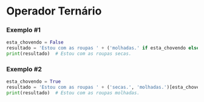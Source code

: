 # Operador Ternário


### Exemplo #1
````python
esta_chovendo = False
resultado = 'Estou com as roupas ' + ('molhadas.' if esta_chovendo else 'secas.')
print(resultado)  # Estou com as roupas secas.
````

### Exemplo #2
````python
esta_chovendo = True
resultado = 'Estou com as roupas ' + ('secas.', 'molhadas.')[esta_chovendo]
print(resultado)  # Estou com as roupas molhadas.
````